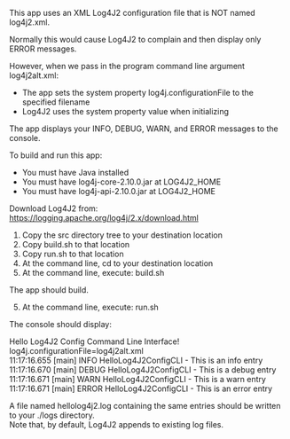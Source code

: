 This app uses an XML Log4J2 configuration file that is NOT named log4j2.xml.

Normally this would cause Log4J2 to complain and then display only ERROR messages.

However, when we pass in the program command line argument log4j2alt.xml:

- The app sets the system property log4j.configurationFile to the specified filename
- Log4J2 uses the system property value when initializing

The app displays your INFO, DEBUG, WARN, and ERROR messages to the console.

To build and run this app:
- You must have Java installed
- You must have log4j-core-2.10.0.jar at LOG4J2_HOME
- You must have log4j-api-2.10.0.jar  at LOG4J2_HOME

Download Log4J2 from: https://logging.apache.org/log4j/2.x/download.html
1. Copy the src directory tree to your destination location
2. Copy build.sh to that location
3. Copy run.sh to that location
4. At the command line, cd to your destination location
5. At the command line, execute: build.sh

The app should build.

5. At the command line, execute: run.sh

The console should display:

Hello Log4J2 Config Command Line Interface!  
log4j.configurationFile=log4j2alt.xml  
11:17:16.655 [main] INFO  HelloLog4J2ConfigCLI - This is an info entry  
11:17:16.670 [main] DEBUG HelloLog4J2ConfigCLI - This is a debug entry  
11:17:16.671 [main] WARN  HelloLog4J2ConfigCLI - This is a warn entry  
11:17:16.671 [main] ERROR HelloLog4J2ConfigCLI - This is an error entry

A file named hellolog4j2.log containing the same entries should be written to your ./logs directory.  
Note that, by default, Log4J2 appends to existing log files.

